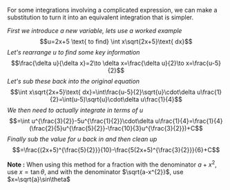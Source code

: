 For some integrations involving a complicated expression, we can make a substitution to turn it into an equivalent integration that is simpler.

*First we introduce a new variable, lets use a worked example* 
$$u=2x+5 \text{ to find} \int x\sqrt{2x+5}\text{ dx}$$
*Let's rearrange u to find some key information*
$$\frac{\delta u}{\delta x}=2\to \delta x=\frac{\delta u}{2}\to x=\frac{u-5}{2}$$
*Let's sub these back into the original equation*
$$\int x\sqrt{2x+5}\text{ dx}=\int\frac{u-5}{2}\sqrt{u}\cdot\delta u\frac{1}{2}=\int(u-5)\sqrt{u}\cdot\delta u\frac{1}{4}$$
*We then need to actually integrate in terms of u*
$$=\int u^{\frac{3}{2}}-5u^{\frac{1}{2}}\cdot\delta u\frac{1}{4}=\frac{1}{4}(\frac{2}{5}u^{\frac{5}{2}}-\frac{10}{3}u^{\frac{3}{2}})+C$$
*Finally sub the value for u back in and then clean up*
$$=\frac{(2x+5)^{\frac{5}{2}}}{10}-\frac{5(2x+5)^{\frac{3}{2}}}{6}+C$$


**Note :**
When using this method for a fraction with the denominator $a+x^{2}$, use $x=\tan\theta$, and with the denominator $\sqrt{a-x^{2}}$,  use $x=\sqrt{a}\sin\theta$

